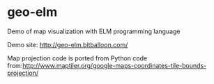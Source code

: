 # geo-elm
Demo of map visualization with ELM programming language

Demo site: http://geo-elm.bitballoon.com/

Map projection code is ported from Python code from:http://www.maptiler.org/google-maps-coordinates-tile-bounds-projection/